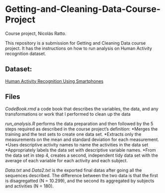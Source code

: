 # Getting-and-Cleaning-Data-Course-Project

Course project, Nicolás Ratto.

This repository is a submission for Getting and Cleaning Data course project. It has the instructions on how to run analysis on Human Activity recognition dataset.

## Dataset: 
[Human Activity Recognition Using Smartphones](https://d396qusza40orc.cloudfront.net/getdata%2Fprojectfiles%2FUCI%20HAR%20Dataset.zip)

## Files
*CodeBook.rmd* a code book that describes the variables, the data, and any transformations or work that I performed to clean up the data

*run_analysis.R* performs the data preparation and then followed by the 5 steps required as described in the course project’s definition:
*Merges the training and the test sets to create one data set.
*Extracts only the measurements on the mean and standard deviation for each measurement.
*Uses descriptive activity names to name the activities in the data set
*Appropriately labels the data set with descriptive variable names.
*From the data set in step 4, creates a second, independent tidy data set with the average of each variable for each activity and each subject.

*Data.txt* and *Data2.txt* is the exported final datas after going all the sequences described. The difference between the two data is that the first is disagregatted (N = 10.299), and the second its aggregated by subjects and activities (N = 180).

